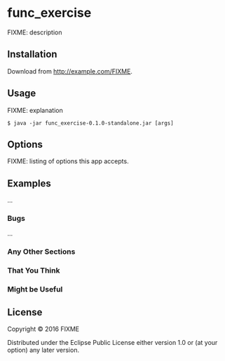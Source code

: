 # func_exercise

FIXME: description

## Installation

Download from http://example.com/FIXME.

## Usage

FIXME: explanation

    $ java -jar func_exercise-0.1.0-standalone.jar [args]

## Options

FIXME: listing of options this app accepts.

## Examples

...

### Bugs

...

### Any Other Sections
### That You Think
### Might be Useful

## License

Copyright © 2016 FIXME

Distributed under the Eclipse Public License either version 1.0 or (at
your option) any later version.
